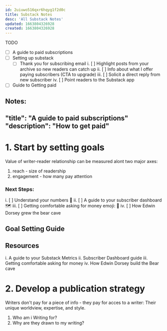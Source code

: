 ```yaml
---
id: 2uiuwo516qxr6hqyg1f2d0c
title: Substack Notes
desc: 'All Substack Notes'
updated: 1663804326928
created: 1663804326928
---
```

TODO
- [ ] A guide to paid subscriptions
- [ ] Setting up substack
    - [ ] Thank you for subscribing email
        i. [ ] Highlight posts from your archive so new readers can catch up
        ii. [ ] Info about what I offer paying subscribers (CTA to upgrade)
        iii. [ ] Solicit a direct reply from new subscriber
        iv. [ ] Point readers to the Substack app
- [ ] Guide to Getting paid

Notes:
---
"title": "A guide to paid subscriptions"
"description": "How to get paid"
---
# 1. Start by setting goals
Value of writer-reader relationship can be measured alont two major axes:
1) reach - size of readership
2) engagement - how many pay attention
### Next Steps:
i. [ ] Understand your numbers 🔢
ii. [ ] A guide to your subscriber dashboard 🗺
iii. [ ] Getting comfortable asking for money emoji: 💸
iv. [ ] How Edwin Dorsey grew the bear cave

## Goal Setting Guide

## Resources
i. A guide to your Substack Metrics
ii. Subscriber Dashboard guide
iii. Getting comfortable asking for money
iv. How Edwin Dorsey build the Bear cave

# 2. Develop a publication strategy
Writers don't pay for a piece of info - they pay for acces to a writer: Their unique worldview, expertise, and style.
1) Who am i Writing for?
2) Why are they drawn to my writing?
